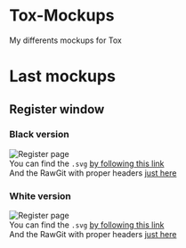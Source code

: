 # Tox-Mockups
My differents mockups for Tox

# Last mockups
## Register window
### Black version
![Register page](https://rawgit.com/FishTFM/Tox-Mockups/master/svg/register.svg)  
You can find the `.svg` [by following this link](https://github.com/FishTFM/Tox-Mockups/blob/master/svg/register.svg)  
And the RawGit with proper headers [just here](https://rawgit.com/FishTFM/Tox-Mockups/master/svg/register.svg)

### White version
![Register page](https://rawgit.com/FishTFM/Tox-Mockups/master/svg/register-white.svg)  
You can find the `.svg` [by following this link](https://github.com/FishTFM/Tox-Mockups/blob/master/svg/register-white.svg)  
And the RawGit with proper headers [just here](https://rawgit.com/FishTFM/Tox-Mockups/master/svg/register-white.svg)
